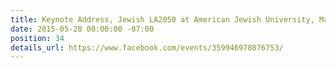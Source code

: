 ```yaml
---
title: Keynote Address, Jewish LA2050 at American Jewish University, Matthew Sharp
date: 2015-05-28 00:00:00 -07:00
position: 34
details_url: https://www.facebook.com/events/359946970876753/
---
```


